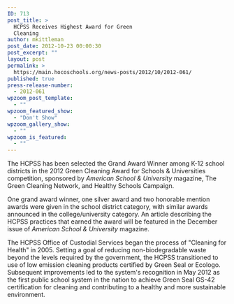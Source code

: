 ```yaml
---
ID: 713
post_title: >
  HCPSS Receives Highest Award for Green
  Cleaning
author: mkittleman
post_date: 2012-10-23 00:00:30
post_excerpt: ""
layout: post
permalink: >
  https://main.hocoschools.org/news-posts/2012/10/2012-061/
published: true
press-release-number:
  - 2012-061
wpzoom_post_template:
  - ""
wpzoom_featured_show:
  - "Don't Show"
wpzoom_gallery_show:
  - ""
wpzoom_is_featured:
  - ""
---
```

The HCPSS has been selected the Grand Award Winner among K-12 school districts in the 2012 Green Cleaning Award for Schools &amp; Universities competition, sponsored by <em>American School &amp; University</em> magazine, The Green Cleaning Network, and Healthy Schools Campaign.

One grand award winner, one silver award and two honorable mention awards were given in the school district category, with similar awards announced in the college/university category. An article describing the HCPSS practices that earned the award will be featured in the December issue of <em>American School &amp; University</em> magazine.

The HCPSS Office of Custodial Services began the process of "Cleaning for Health" in 2005. Setting a goal of reducing non-biodegradable waste beyond the levels required by the government, the HCPSS transitioned to use of low emission cleaning products certified by Green Seal or Ecologo. Subsequent improvements led to the system's recognition in May 2012 as the first public school system in the nation to achieve Green Seal GS-42 certification for cleaning and contributing to a healthy and more sustainable environment.